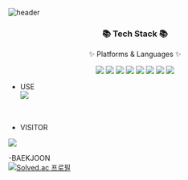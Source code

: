 ![header](https://capsule-render.vercel.app/api?&text=🖥Hi,there?🎈&height=310&color=D3D3D3)



<div align=center>
	<h3>📚 Tech Stack 📚</h3>
	<p>✨ Platforms & Languages ✨</p>
</div>
<div align="center">
	<img src="https://img.shields.io/badge/Python-3776AB?style=flat&logo=python&logoColor=white" />
	<img src="https://img.shields.io/badge/Java-007396?style=flat&logo=Conda-Forge&logoColor=white" />
	<img src="https://img.shields.io/badge/C-A8B9CC?style=flat&logo=c&logoColor=white" />
	<img src="https://img.shields.io/badge/HTML5-E34F26?style=flat&logo=HTML5&logoColor=white" />
	<img src="https://img.shields.io/badge/CSS3-1572B6?style=flat&logo=CSS3&logoColor=white" />
	<img src="https://img.shields.io/badge/JavaScript-F7DF1E?style=flat&logo=JavaScript&logoColor=white" />
	<img src="https://img.shields.io/badge/Oracle%20SQL-F80000?style=flat&logo=Oracle&logoColor=white" />
	<img src="https://img.shields.io/badge/MySQL-4479A1?style=flat&logo=MySQL&logoColor=white" />
</div>


- USE<br>
<img src="https://github-readme-stats.vercel.app/api/top-langs/?username=secons127&layout=compact"><br>
<br>

- VISITOR <br>
<img src="https://github-readme-stats.vercel.app/api?username=secons127&show_icons=true">
<br>

-BAEKJOON<br>
[![Solved.ac
프로필](http://mazassumnida.wtf/api/v2/generate_badge?boj={supjessica20})](https://solved.ac/{supjessica20})
